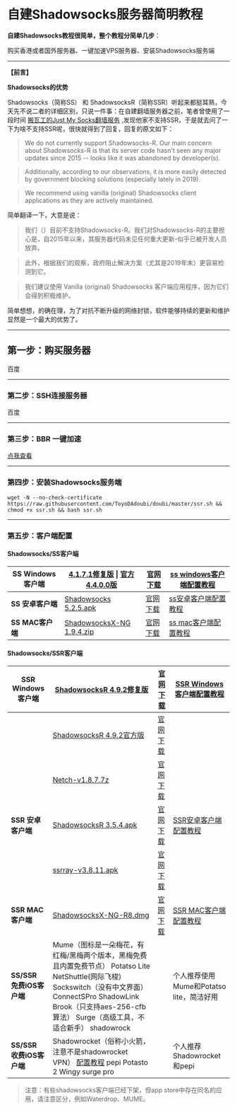 <h1>自建Shadowsocks服务器简明教程</h1>

**自建Shadowsocks教程很简单，整个教程分简单几步**：

购买香港或者国外服务器、一键加速VPS服务器、安装Shadowsocks服务端

***

**【前言】**

**Shadowsocks的优势**

Shadowsocks（简称SS） 和 ShadowsocksR（简称SSR）听起来都挺耳熟，今天先不说二者的详细区别，只说一件事：在自建翻墙服务器之前，笔者曾使用了一段时间 [搬瓦工的Just My Socks翻墙服务](https://github.com/killgcd/justmysocks/blob/master/README.md) ,发现他家不支持SSR，于是就去问了一下为啥不支持SSR呢，很快就得到了回复，回复的原文如下：

>We do not currently support Shadowsocks-R. Our main concern about Shadowsocks-R is that its server code hasn't seen any major updates since 2015 -- looks like it was abandoned by developer(s).

>Additionally, according to our observations, it is more easily detected by government blocking solutions (especially lately in 2019).

>We recommend using vanilla (original) Shadowsocks client applications as they are actively maintained.

简单翻译一下，大意是说：

>我们（）目前不支持Shadowsocks-R。我们对Shadowsocks-R的主要担心是，自2015年以来，其服务器代码未见任何重大更新-似乎已被开发人员放弃。

>此外，根据我们的观察，政府阻止解决方案（尤其是2019年末）更容易检测到它。

>我们建议使用 Vanilla (original) Shadowsocks 客户端应用程序，因为它们会得到积极维护。

简单想想，的确在理，为了对抗不断升级的网络封锁，软件能够持续的更新和维护显然是一个最大的优势了。

***

## **第一步：购买服务器**

百度

***

### **第二步：SSH连接服务器**

百度

***

### 第三步：BBR 一键加速

[点我查看](./speed-ssr.md)



***

### **第四步：安装Shadowsocks服务端**

```
wget -N --no-check-certificate https://raw.githubusercontent.com/ToyoDAdoubi/doubi/master/ssr.sh && chmod +x ssr.sh && bash ssr.sh
```




***

### **第五步：客户端配置**

#### Shadowsocks/SS客户端

| **SS Windows客户端** | [4.1.7.1修复版](https://tlanyan.pp.ua/download.php?filename=/ss/windows/Shadowsocks-win-4.1.7.1-tlanyan.zip)  \|  [官方4.4.0.0版](https://tlanyan.pp.ua/download.php?filename=/ss/windows/Shadowsocks-4.4.0.185.zip) | [官网下载](https://github.com/shadowsocks/shadowsocks-windows/releases) | [ss windows客户端配置教程](https://tlanyan.pp.ua/go.php?key=ss-win-config) |
| -------------------- | ------------------------------------------------------------ | ------------------------------------------------------------ | ------------------------------------------------------------ |
| **SS 安卓客户端**    | [Shadowsocks 5.2.5.apk](https://tlanyan.pp.ua/download.php?filename=/ss/android/shadowsocks--universal-5.2.5.apk) | [官网下载](https://github.com/shadowsocks/shadowsocks-android/releases) | [ss安卓客户端配置教程](https://tlanyan.pp.ua/go.php?key=ss-an-config) |
| **SS MAC客户端**     | [ShadowsocksX-NG 1.9.4.zip](https://tlanyan.pp.ua/download.php?filename=/ss/macos/ShadowsocksX-NG.1.9.4.zip) | [官网下载](https://github.com/shadowsocks/ShadowsocksX-NG/releases) | [ss mac客户端配置教程](https://tlanyan.pp.ua/go.php?key=ss-mac-config) |

#### Shadowsocks/SSR客户端

| **SSR Windows客户端**    | [ShadowsocksR 4.9.2修复版](https://tlanyan.pp.ua/download.php?filename=/ssr/windows/ShadowsocksR-win-4.9.2-tlanyan.zip) | [官网下载](https://github.com/shadowsocksrr/shadowsocksr-csharp/releases) | [SSR Windows客户端配置教程](https://tlanyan.pp.ua/go.php?key=ssr-win-config) |
| ------------------------ | ------------------------------------------------------------ | ------------------------------------------------------------ | ------------------------------------------------------------ |
|                          | [ShadowsocksR 4.9.2官方版](https://tlanyan.pp.ua/download.php?filename=/ssr/windows/ShadowsocksR-win-4.9.2.zip) | [官网下载](https://github.com/shadowsocksrr/shadowsocksr-csharp/releases) |                                                              |
|                          | [Netch-v1.8.7.7z](https://tlanyan.pp.ua/download.php?filename=/v2/windows/Netch-v1.8.7.7z) | [官网下载](https://github.com/NetchX/Netch/releases)         |                                                              |
| **SSR 安卓客户端**       | [ShadowsocksR 3.5.4.apk](https://tlanyan.pp.ua/download.php?filename=/ssr/android/shadowsocksr-android-3.5.4.apk) | [官网下载](https://github.com/shadowsocksrr/shadowsocksr-android/releases) | [SSR安卓客户端配置教程](https://tlanyan.pp.ua/go.php?key=ssr-an-config) |
|                          | [ssrray-v3.8.11.apk](https://tlanyan.pp.ua/download.php?filename=/v2/android/ssrray-v3.8.11.apk) | [官网下载](https://github.com/xxf098/shadowsocksr-v2ray-trojan-android/releases) |                                                              |
| **SSR MAC客户端**        | [ShadowsocksX-NG-R8.dmg](https://tlanyan.pp.ua/download.php?filename=/ssr/macos/ShadowsocksX-NG-R8.dmg) | [官网下载](https://github.com/qinyuhang/ShadowsocksX-NG-R/releases) | [SSR MAC客户端配置教程](https://tlanyan.pp.ua/go.php?key=ssr-mac-config) |
| **SS/SSR 免费iOS客户端** | Mume（图标是一朵梅花，有红梅/黑梅两个版本，黑梅免费且内置免费节点） Potatso Lite NetShuttle(网际飞梭) Sockswitch（没有中文界面） ConnectSPro ShadowLink Brook（只支持aes-256-cfb算法） Surge（高级工具，不适合新手） shadowrock |                                                              | 个人推荐使用Mume和Potatso lite，简洁好用                     |
| **SS/SSR 收费iOS客户端** | Shadowrocket（俗称小火箭，注意不是shadowrocket VPN） [配置教程](https://v2xtls.org/小火箭shadowrocket配置ss-ssr教程/) pepi Potasto 2 Wingy surge pro |                                                              | 个人推荐Shadowrocket和pepi                                   |

> 注意：有些shadowsocks客户端已经下架，但app store中存在同名的应用，请注意区分，例如Waterdrop、MUME。